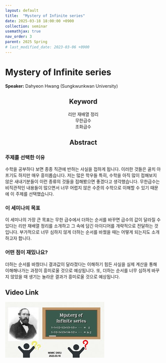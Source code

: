 ```yaml
---
layout: default
title:  "Mystery of Infinite series"
date: 2025-03-18 18:00:00 +0900
collection: seminar
usemathjax: true
nav_order: 3
parent: 2025 Spring
# last_modified_date: 2023-03-06 +0900
---
```

# Mystery of Infinite series

**Speaker:** Dahyeon Hwang (Sungkwunkwan University) <br>

## <center> Keyword </center>
<center>리만 재배열 정리</center>
<center>무한급수</center>
<center>조화급수</center>
   
## <center> Abstract </center>

### 주제를 선택한 이유
수학을 공부하다 보면 종종 직관에 반하는 사실을 접하게 됩니다. 이러한 것들은 골치 아프기도 하지만 매우 흥미롭습니다. 저는 많은 학우들 특히, 수학을 아직 많이 접해보지 않은 새내기분들이 이런 종류의 것들을 접해봤으면 좋겠다고 생각했습니다. 무한급수는 비직관적인 내용들이 많으면서 너무 어렵지 않은 수준의 수학으로 이해할 수 있기 때문에 이 주제를 선택했습니다.

### 이 세미나의 목표
이 세미나의 가장 큰 목표는 무한 급수에서 더하는 순서를 바꾸면 급수의 값이 달라질 수 있다는 리만 재배열 정리를 소개하고 그 속에 담긴 아이디어를 개략적으로 전달하는 것입니다. 부가적으로 너무 심하지 않게 더하는 순서를 바꿨을 때는 어떻게 되는지도 소개하고자 합니다.

### 어떤 점이 재밌나요?
더하는 순서를 바꿨더니 결과값이 달라졌다는 이해하기 힘든 사실을 실제 계산을 통해 이해해나가는 과정이 흥미로울 것으로 예상됩니다. 또, 더하는 순서를 너무 심하게 바꾸지 않았을 때 생기는 놀라운 결과가 흥미로울 것으로 예상됩니다.

## Video Link

[![Video Label](pictures/3_series.jpg)](https://www.youtube.com/watch?v=A7bbyU1Br3I)

<!-- ## PDF Download -->

<!-- <a target='_blank' href='../2024-1/2024-1_download/crime.pdf'>What is Counting? PDF</a> -->